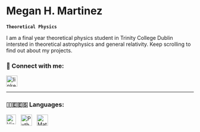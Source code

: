 # Megan H. Martinez

**`Theoretical Physics`**

I am a final year theoretical physics student in Trinity College Dublin intersted in theoretical astrophysics and general relativity. Keep scrolling to find out about my projects.

### 🔗 Connect with me:
<a href="https://www.linkedin.com/in/megan-h-martinez-070239239">
<img align="centre" alt="linkedin" width="30px" style="padding-right:10px"
    src="https://cdn.jsdelivr.net/gh/devicons/devicon@latest/icons/linkedin/linkedin-original.svg"/></a>

---
### 🇮🇪🇪🇸 Languages:
<img align="left" alt="Visual Studio Code" width="26px" src="https://cdn.jsdelivr.net/gh/devicons/devicon/icons/vscode/vscode-original.svg" style="padding-right:10px;" />
<img align="left" alt="Python" width="30px" style="padding-right:10px;" src="https://cdn.jsdelivr.net/gh/devicons/devicon/icons/python/python-plain.svg" />
<img align="left" alt="Matlab" width="30px" style="padding-right:10px;" src="https://cdn.jsdelivr.net/gh/devicons/devicon@latest/icons/matlab/matlab-original.svg"/>


          
          
          
          
